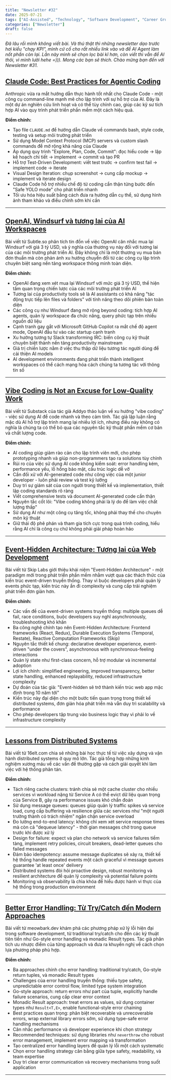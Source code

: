 ```yaml
---
title: "Newsletter #32"
date: 2025-07-21
tags: ["AI-Assisted", "Technology", "Software Development", "Career Growth", "AI", "Hiring", "Engineering", "DevOps"]
categories: ["Newsletter"]
draft: false
---
```


*Đã lâu rồi mình không viết bài. Và thú thật thì những newsletter dạo trước hơi kiểu "chạy KPI", mình cứ cố cho rất nhiều link vào và để AI Agent làm nốt phần còn lại. Lần này mình sẽ chọn lọc bài kĩ hơn, còn viết thì vẫn để AI thôi, vì mình lười hehe =))). Mong các bạn sẽ thích. Chào mừng bạn đến với Newsletter #31.*

## [Claude Code: Best Practices for Agentic Coding](https://www.anthropic.com/engineering/claude-code-best-practices)

Anthropic vừa ra mắt hướng dẫn thực hành tốt nhất cho Claude Code - một công cụ command-line mạnh mẽ cho lập trình với sự hỗ trợ của AI. Đây là một dự án nghiên cứu linh hoạt và có thể tùy chỉnh cao, giúp các kỹ sư tích hợp AI vào quy trình phát triển phần mềm một cách hiệu quả.

**Điểm chính:**
- Tạo file `CLAUDE.md` để hướng dẫn Claude về commands bash, style code, testing và setup môi trường phát triển
- Sử dụng Model Context Protocol (MCP) servers và custom slash commands để mở rộng khả năng của Claude
- Áp dụng quy trình "Explore, Plan, Code, Commit": đọc hiểu code → lập kế hoạch chi tiết → implement → commit và tạo PR
- Hỗ trợ Test-Driven Development: viết test trước → confirm test fail → implement code → iterate
- Visual Design Iteration: chụp screenshot → cung cấp mockup → implement và iterate design
- Claude Code hỗ trợ nhiều chế độ từ coding cẩn thận từng bước đến "Safe YOLO mode" cho phát triển nhanh
- Tối ưu hóa hiệu suất bằng cách đưa ra hướng dẫn cụ thể, sử dụng hình ảnh tham khảo và điều chỉnh sớm khi cần

---

## [OpenAI, Windsurf và tương lai của AI Workspaces](https://www.subtle.so/openai-windsurf-and-the-future-of-ai-workspaces.html)

Bài viết từ Subtle.so phân tích tin đồn về việc OpenAI cân nhắc mua lại Windsurf với giá 3 tỷ USD, và ý nghĩa của thương vụ này đối với tương lai của các môi trường phát triển AI. Đây không chỉ là một thương vụ mua bán đơn thuần mà còn phản ánh xu hướng chuyển đổi từ các công cụ lập trình chuyên biệt sang nền tảng workspace thông minh toàn diện.

**Điểm chính:**
- OpenAI đang xem xét mua lại Windsurf với mức giá 3 tỷ USD, thể hiện tầm quan trọng chiến lược của các môi trường phát triển AI
- Tương lai của productivity tools sẽ là AI assistants có khả năng "tác động trực tiếp lên files và folders" với tính năng theo dõi phiên bản toàn diện
- Các công cụ như Windsurf đang mở rộng beyond coding: tích hợp AI agents, quản lý workspace đa chức năng, query phức tạp trên nhiều nguồn dữ liệu
- Cạnh tranh gay gắt với Microsoft GitHub Copilot ra mắt chế độ agent mode, OpenAI đầu tư vào các startup cạnh tranh
- Xu hướng tương tự Slack transforming IRC: biến công cụ kỹ thuật chuyên biệt thành nền tảng productivity mainstream
- Giá trị chiến lược nằm ở việc thu thập dữ liệu tương tác người dùng để cải thiện AI models
- AI development environments đang phát triển thành intelligent workspaces có thể cách mạng hóa cách chúng ta tương tác với thông tin số

---

## [Vibe Coding is Not an Excuse for Low-Quality Work](https://addyo.substack.com/p/vibe-coding-is-not-an-excuse-for)

Bài viết từ Substack của tác giả Addyo thảo luận về xu hướng "vibe coding" - việc sử dụng AI để code nhanh và theo cảm tính. Tác giả lập luận rằng mặc dù AI hỗ trợ lập trình mang lại nhiều lợi ích, nhưng điều này không có nghĩa là chúng ta có thể bỏ qua các nguyên tắc kỹ thuật phần mềm cơ bản và chất lượng code.

**Điểm chính:**
- AI coding giúp giảm rào cản cho lập trình viên mới, cho phép prototyping nhanh và giúp non-programmers tạo ra solutions tùy chỉnh
- Rủi ro của việc sử dụng AI code không kiểm soát: error handling kém, performance yếu, lỗ hổng bảo mật, cấu trúc logic dễ vỡ
- Cần đối xử với AI-generated code như công việc của một junior developer - luôn phải review và test kỹ lưỡng
- Duy trì sự giám sát của con người trong thiết kế và implementation, thiết lập coding standards rõ ràng
- Viết comprehensive tests và document AI-generated code cẩn thận
- Nguyên tắc cốt lõi: "Vibe coding không phải là lý do để làm việc chất lượng thấp"
- Sử dụng AI như một công cụ tăng tốc, không phải thay thế cho chuyên môn kỹ thuật
- Giữ thái độ phê phán và tham gia tích cực trong quá trình coding, hiểu rằng AI chỉ là công cụ chứ không phải giải pháp hoàn hảo

---

## [Event-Hidden Architecture: Tương lai của Web Development](https://skiplabs.io/blog/event-hidden-arch)

Bài viết từ Skip Labs giới thiệu khái niệm "Event-Hidden Architecture" - một paradigm mới trong phát triển phần mềm nhằm vượt qua các thách thức của kiến trúc event-driven truyền thống. Thay vì buộc developers phải quản lý events phức tạp, kiến trúc này ẩn đi complexity và cung cấp trải nghiệm phát triển đơn giản hơn.

**Điểm chính:**
- Các vấn đề của event-driven systems truyền thống: multiple queues dễ fail, race conditions, buộc developers suy nghĩ asynchronously, troubleshooting khó khăn
- Ba công nghệ chính tạo nên Event-Hidden Architecture: Frontend frameworks (React, Redux), Durable Execution Systems (Temporal, Restate), Reactive Computation Frameworks (Skip)
- Nguyên tắc thiết kế chung: declarative developer experience, event-driven "under the covers", asynchronous with synchronous-feeling interactions
- Quản lý state như first-class concern, hỗ trợ modular và incremental adoption
- Lợi ích chính: simplified engineering, improved transparency, better state handling, enhanced replayability, reduced infrastructure complexity
- Dự đoán của tác giả: "Event-hidden sẽ trở thành kiến trúc web app mặc định trong 10 năm tới"
- Kiến trúc này đại diện cho một bước tiến quan trọng trong thiết kế distributed systems, đơn giản hóa phát triển mà vẫn duy trì scalability và performance
- Cho phép developers tập trung vào business logic thay vì phải lo về infrastructure complexity

---

## [Lessons from Distributed Systems](https://www.16elt.com/2025/04/19/lessons-from-distributed-systems/)

Bài viết từ 16elt.com chia sẻ những bài học thực tế từ việc xây dựng và vận hành distributed systems ở quy mô lớn. Tác giả tổng hợp những kinh nghiệm xương máu về các vấn đề thường gặp và cách giải quyết khi làm việc với hệ thống phân tán.

**Điểm chính:**
- Tách riêng cache clusters: tránh chia sẻ một cache cluster cho nhiều services vì workload nặng từ Service A có thể evict dữ liệu quan trọng của Service B, gây ra performance issues khó chẩn đoán
- Sử dụng message queues: queues giúp quản lý traffic spikes và service load, cung cấp buffering và resilience giữa các services như "một người trưởng thành có trách nhiệm" ngăn chặn service overload
- Đo lường end-to-end latency: không chỉ xem xét service response times mà còn cả "dequeue latency" - thời gian messages chờ trong queue trước khi được xử lý
- Design for failure: expect và plan cho network và service failures tiềm tàng, implement retry policies, circuit breakers, dead-letter queues cho failed messages
- Đảm bảo idempotency: assume message duplicates sẽ xảy ra, thiết kế hệ thống handle repeated events một cách graceful vì message queues guarantee 'at least once' delivery
- Distributed systems đòi hỏi proactive design, robust monitoring và resilient architecture để quản lý complexity và potential failure points
- Monitoring và observability là chìa khóa để hiểu được hành vi thực của hệ thống trong production environment

---

## [Better Error Handling: Từ Try/Catch đến Modern Approaches](https://meowbark.dev/Better-error-handling)

Bài viết từ meowbark.dev khám phá các phương pháp xử lý lỗi hiện đại trong software development, từ traditional try/catch cho đến các kỹ thuật tiên tiến như Go-style error handling và monadic Result types. Tác giả phân tích ưu nhược điểm của từng approach và đưa ra khuyến nghị về cách chọn lựa phương pháp phù hợp.

**Điểm chính:**
- Ba approaches chính cho error handling: traditional try/catch, Go-style return tuples, và monadic Result types
- Challenges của error handling truyền thống: thiếu type safety, unpredictable error control flow, limited type system integration
- Go-style approach: return errors như part của tuple, explicitly handle failure scenarios, cung cấp clear error context
- Monadic Result approach: treat errors as values, sử dụng container types như `Result<T,E>`, enable functional-style error chaining
- Best practices quan trọng: phân biệt recoverable và unrecoverable errors, wrap external library errors sớm, sử dụng type-safe error handling mechanisms
- Cân nhắc performance và developer experience khi chọn strategy
- Recommended techniques: sử dụng libraries như `neverthrow` cho robust error management, implement error mapping và transformation
- Tạo centralized error handling layers để quản lý lỗi một cách systematic
- Chọn error handling strategy cân bằng giữa type safety, readability, và team expertise
- Duy trì clear error communication và recovery mechanisms trong suốt application

---
